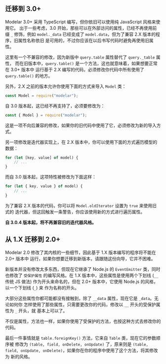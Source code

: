 ## 迁移到 3.0+

Modelar 3.0+ 采用 TypeScript 编写，但你依旧可以使用纯 JavaScript 风格来使用它。
出于一些考虑，3.0 开始，那些可以在外部访问的属性，已经不再使用前缀 `_` 修饰，例如
`model._data` 已经变成了 `model.data`，但为了兼容 2.X 版本的程序，旧属性名称依旧
是可用的，不过你应该在以后书写代码时避免再使用旧属性。

这里有一个不兼容的修改，因为新版中 `query.table` 属性替代了 `query._table` 属性，
而在旧版本中，`query.table()` 是一个方法，这也就意味着，如果想要正常在 3.0+ 版本中
运行基于 2.X 编写的代码，必须修改你代码中所有使用了 `query.table()` 的地方。

另外，2.X 之前的版本允许你使用下面的方式来导入 `Model` 类：

```javascript
const Model = require("modelar");
```

自 3.0 版本起，这已经不再支持了，必须要修改为：

```javascript
const { Model } = require("modelar");
```

这是一项不向后兼容的修改，如果你的旧代码中使用了它，必须修改为新的导入方式。

另一项修改是迭代器实现上，在 2.X 版本中，你可以使用下面的方式遍历模型的数据：

```javascript
for (let [key, value] of model) {
    // ...
}
```

而自 3.0 版本起，这项特性被修改为下面这样：

```javascript
for (let { key, value } of model) {
    // ...
}
```

为了兼容 2.X 版本的代码，你可以将 `Model.oldIterator` 设置为 `true` 来使用旧式的
迭代器，但这回触发一条警告，你应该使用新的方式进行遍历属性。

**自 3.0.4 版本起，将不再兼容旧的迭代器风格。**

## 从 1.X 迁移到 2.0+

Modelar 2.0 修改了其内核的一些细节，因此基于 1.X 版本编写的程序将不能在 2.0+ 版本中
运行，如果你想要迁移到新版本，请跟随这份向导，它并不困难。

新版本并没有修改太多东西，但现在它继承了 Node.js 的 `EventEmitter` 类，同时也修改了
`受保护属性` 的编写风格。在 1.X 版本中，这些属性是使用两个下划线 (`__` 传统 JS 做法)
作为开头来命名的，但在 2.0+ 版本中，它使用 Node.js 的风格，以一个下划线 (`_`) 来
作为名称的开头。

大部分这些属性你都可能都没有接触到，除了 `__data` 属性，现在它是 `_data`。无论如何你
怎样使用了那些属性，只需要更改你的代码，修改以 `__` 开头的受保护属性为 `_` 开头，就
基本上可以了。

不仅是属性，方法也一样，如果你使用了受保护的方法，也按这种方式去修改你的代码。

最后一件事情就是 `table.foreignKey()` 方法，它来自 `Table` 类，现在它的参数顺序被
修改为 `(table, field, onDelete, onUpdate)` 了，原来则是
`(table, field, onUpdate, onDelete)`，如果你在你的程序中使用了这个方法，将其修改为
新的风格。
